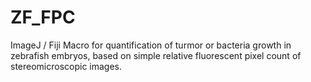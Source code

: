 # ZF_FPC
 
 ImageJ / Fiji Macro for quantification of turmor or bacteria growth in zebrafish embryos, based on simple relative fluorescent pixel count of stereomicroscopic images.
